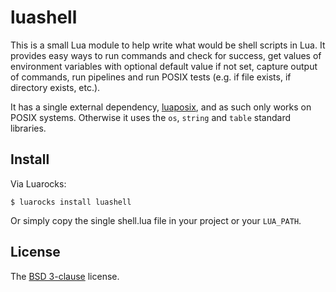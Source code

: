 # luashell

This is a small Lua module to help write what would be shell scripts in Lua. It provides easy ways to run commands and check for success, get values of environment variables with optional default value if not set, capture output of commands, run pipelines and run POSIX tests (e.g. if file exists, if directory exists, etc.).

It has a single external dependency, [luaposix], and as such only works on POSIX systems. Otherwise it uses the `os`, `string` and `table` standard libraries.

## Install

Via Luarocks:

```
$ luarocks install luashell
```

Or simply copy the single shell.lua file in your project or your `LUA_PATH`.

## License

The [BSD 3-clause][bsd] license.

[luaposix]: https://github.com/luaposix/luaposix
[bsd]: http://opensource.org/licenses/BSD-3-Clause

